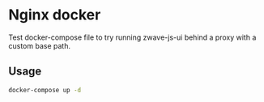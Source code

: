 # Nginx docker

Test docker-compose file to try running zwave-js-ui behind a proxy with a custom base path.

## Usage

```bash
docker-compose up -d
```

